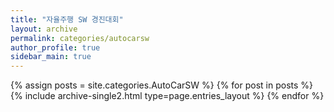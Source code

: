 ```yaml
---
title: "자율주행 SW 경진대회"
layout: archive
permalink: categories/autocarsw
author_profile: true
sidebar_main: true
---
```


{% assign posts = site.categories.AutoCarSW %}
{% for post in posts %} {% include archive-single2.html type=page.entries_layout %} {% endfor %}